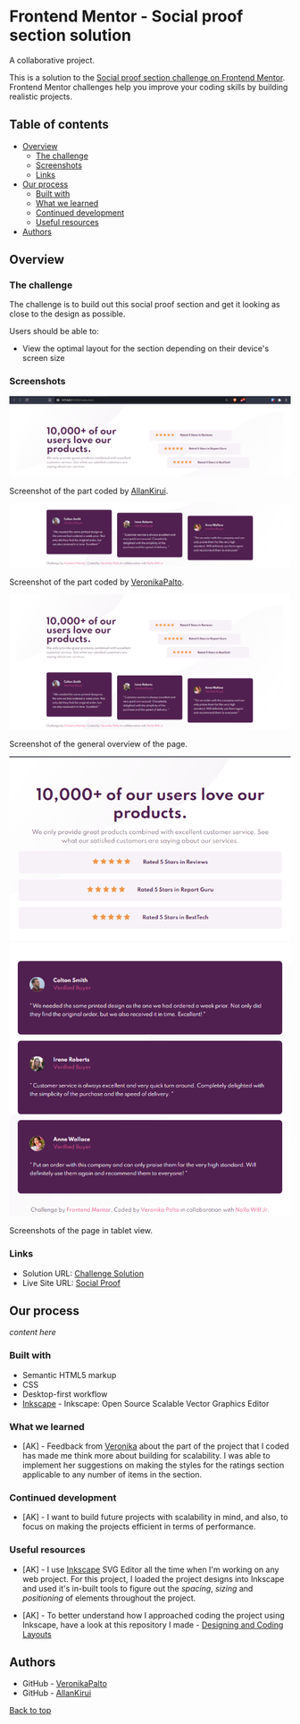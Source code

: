 # Frontend Mentor - Social proof section solution

A collaborative project.

This is a solution to the [Social proof section challenge on Frontend Mentor](https://www.frontendmentor.io/challenges/social-proof-section-6e0qTv_bA). Frontend Mentor challenges help you improve your coding skills by building realistic projects.

## Table of contents

-  [Overview](#overview)
   -  [The challenge](#the-challenge)
   -  [Screenshots](#screenshots)
   -  [Links](#links)
-  [Our process](#our-process)
   -  [Built with](#built-with)
   -  [What we learned](#what-we-learned)
   -  [Continued development](#continued-development)
   -  [Useful resources](#useful-resources)
-  [Authors](#authors)

## Overview

### The challenge

The challenge is to build out this social proof section and get it looking as close to the design as possible.

Users should be able to:

-  View the optimal layout for the section depending on their device's screen size

### Screenshots

![](./static/img/markdown_images/1.png)

Screenshot of the part coded by [AllanKirui](#authors).

![](./static/img/markdown_images/2.png)

Screenshot of the part coded by [VeronikaPalto](#authors).

![](./static/img/markdown_images/3.png)

Screenshot of the general overview of the page.

![](./static/img/markdown_images/4.png)
![](./static/img/markdown_images/5.png)

Screenshots of the page in tablet view.

### Links

-  Solution URL: [Challenge Solution](https://www.frontendmentor.io/solutions/a-collaborative-project-featuring-a-desktopfirst-workflow-Y6i_qdXtD)
-  Live Site URL: [Social Proof](https://practical-tereshkova-8c641d.netlify.app/)

## Our process

_content here_

### Built with

-  Semantic HTML5 markup
-  CSS
-  Desktop-first workflow
-  [Inkscape](https://inkscape.org) - Inkscape: Open Source Scalable Vector Graphics Editor

### What we learned

-  [AK] - Feedback from [Veronika](#authors) about the part of the project that I coded has made me think more about building for scalability. I was able to implement her suggestions on making the styles for the ratings section applicable to any number of items in the section.

### Continued development

-  [AK] - I want to build future projects with scalability in mind, and also, to focus on making the projects efficient in terms of performance.

### Useful resources

-  [AK] - I use [Inkscape](https://inkscape.org) SVG Editor all the time when I'm working on any web project. For this project, I loaded the project designs into Inkscape and used it's in-built tools to figure out the _spacing_, _sizing_ and _positioning_ of elements throughout the project.

-  [AK] - To better understand how I approached coding the project using Inkscape, have a look at this repository I made - [Designing and Coding Layouts](https://github.com/AllanKirui/designing-and-coding-layouts)

## Authors

-  GitHub - [VeronikaPalto](https://www.github.com/JepardMay)
-  GitHub - [AllanKirui](https://www.github.com/AllanKirui)

[Back to top](#frontend-mentor---social-proof-section-solution)
